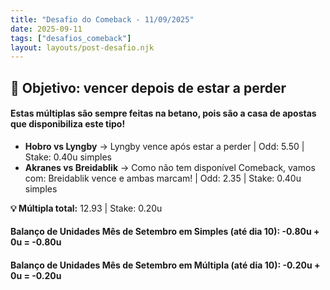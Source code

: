 ```yaml
---
title: "Desafio do Comeback - 11/09/2025"
date: 2025-09-11
tags: ["desafios_comeback"]
layout: layouts/post-desafio.njk
---
```


## 🎯 Objetivo: vencer depois de estar a perder

#### Estas múltiplas são sempre feitas na betano, pois são a casa de apostas que disponibiliza este tipo!

- **Hobro vs Lyngby** → Lyngby vence após estar a perder | Odd: 5.50 | Stake: 0.40u simples  
- **Akranes vs Breidablik** → Como não tem disponível Comeback, vamos com: Breidablik vence e ambas marcam! | Odd: 2.35 | Stake: 0.40u simples  

**💡 Múltipla total:** 12.93 | Stake: 0.20u

#### Balanço de Unidades Mês de Setembro em Simples (até dia 10): -0.80u + 0u = -0.80u
#### Balanço de Unidades Mês de Setembro em Múltipla (até dia 10): -0.20u + 0u = -0.20u


